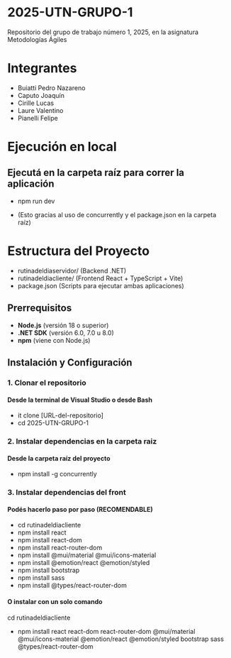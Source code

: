 # 2025-UTN-GRUPO-1
Repositorio del grupo de trabajo número 1, 2025, en la asignatura Metodologías Ágiles

# Integrantes
- Buiatti Pedro Nazareno
- Caputo Joaquín
- Cirille Lucas
- Laure Valentino
- Pianelli Felipe

# Ejecución en local
## Ejecutá en la carpeta raíz para correr la aplicación
- npm run dev

- (Esto gracias al uso de concurrently y el package.json en la carpeta raíz)

# Estructura del Proyecto
- rutinadeldiaservidor/ (Backend .NET)
- rutinadeldiacliente/ (Frontend React + TypeScript + Vite)
- package.json (Scripts para ejecutar ambas aplicaciones) 

## Prerrequisitos
- **Node.js** (versión 18 o superior)
- **.NET SDK** (versión 6.0, 7.0 u 8.0)
- **npm** (viene con Node.js)

## Instalación y Configuración

### 1. Clonar el repositorio
#### Desde la terminal de Visual Studio o desde Bash
- it clone [URL-del-repositorio]
- cd 2025-UTN-GRUPO-1

### 2. Instalar dependencias en la carpeta raiz
#### Desde la carpeta raíz del proyecto
- npm install -g concurrently

### 3. Instalar dependencias del front
#### Podés hacerlo paso por paso (RECOMENDABLE)
- cd rutinadeldiacliente
- npm install react
- npm install react-dom
- npm install react-router-dom
- npm install @mui/material @mui/icons-material
- npm install @emotion/react @emotion/styled
- npm install bootstrap
- npm install sass
- npm install @types/react-router-dom

#### O instalar con un solo comando
cd rutinadeldiacliente
- npm install react react-dom react-router-dom @mui/material @mui/icons-material @emotion/react @emotion/styled bootstrap sass @types/react-router-dom